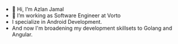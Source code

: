 - 👋 Hi, I’m Azlan Jamal
- 👀 I’m working as Software Engineer at Vorto
- I specialize in Android Development.
- And now I'm broadening my development skillsets to Golang and Angular. 

<!---
aznj/aznj is a ✨ special ✨ repository because its `README.md` (this file) appears on your GitHub profile.
You can click the Preview link to take a look at your changes.
--->
